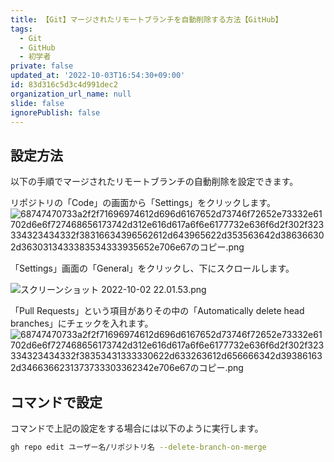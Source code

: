 ```yaml
---
title: 【Git】マージされたリモートブランチを自動削除する方法【GitHub】
tags:
  - Git
  - GitHub
  - 初学者
private: false
updated_at: '2022-10-03T16:54:30+09:00'
id: 83d316c5d3c4d991dec2
organization_url_name: null
slide: false
ignorePublish: false
---
```

## 設定方法
以下の手順でマージされたリモートブランチの自動削除を設定できます。

リポジトリの「Code」の画面から「Settings」をクリックします。
![68747470733a2f2f71696974612d696d6167652d73746f72652e73332e61702d6e6f727468656173742d312e616d617a6f6e6177732e636f6d2f302f323334323434332f38316634396562612d643965622d353563642d386366302d3630313433383534333935652e706e67のコピー.png](https://qiita-image-store.s3.ap-northeast-1.amazonaws.com/0/2342443/325a89a7-6a31-3f5e-438f-2ac3cbd9b923.png)

「Settings」画面の「General」をクリックし、下にスクロールします。

![スクリーンショット 2022-10-02 22.01.53.png](https://qiita-image-store.s3.ap-northeast-1.amazonaws.com/0/2342443/d5ef5b7d-d35c-be9d-89f4-5f95d47ff00a.png)


「Pull Requests」という項目がありその中の「Automatically delete head branches」にチェックを入れます。
![68747470733a2f2f71696974612d696d6167652d73746f72652e73332e61702d6e6f727468656173742d312e616d617a6f6e6177732e636f6d2f302f323334323434332f38353431333330622d633263612d656666342d393861632d3466366231373733303362342e706e67のコピー.png](https://qiita-image-store.s3.ap-northeast-1.amazonaws.com/0/2342443/8337fb44-eabc-b402-e026-c661774562e9.png)

## コマンドで設定
コマンドで上記の設定をする場合には以下のように実行します。

```zsh
gh repo edit ユーザー名/リポジトリ名 --delete-branch-on-merge
```

